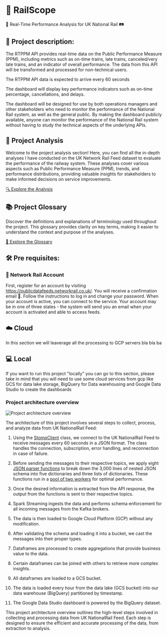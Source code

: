 # 🚂 RailScope

🚦 Real-Time Performance Analysis for UK National Rail 🛤️

## 📝 Project description:

The RTPPM API provides real-time data on the Public Performance Measure (PPM), including metrics such as on-time trains, late trains, canceled/very late trains, and an indicator of overall performance. The data from this API will be transformed and processed for non-technical users.

The RTPPM API data is expected to arrive every 60 seconds

The dashboard will display key performance indicators such as on-time percentage, cancellations, and delays.

The dashboard will be designed for use by both operations managers and other stakeholders who need to monitor the performance of the National Rail system, as well as the general public. By making the dashboard publicly available, anyone can monitor the performance of the National Rail system without having to study the technical aspects of the underlying APIs.

## 🚆 Project Analysis
Welcome to the project analysis section! Here, you can find all the in-depth analyses I have conducted on the UK Network Rail Feed dataset to evaluate the performance of the railway system. These analyses cover various aspects such as Public Performance Measure (PPM), trends, and performance distributions, providing valuable insights for stakeholders to make informed decisions on service improvements.

[🔍 Explore the Analysis](./analysis/README.md)

## 📚 Project Glossary
Discover the definitions and explanations of terminology used throughout the project. This glossary provides clarity on key terms, making it easier to understand the context and purpose of the analyses.

[🔎 Explore the Glossary](./glossary/README.md)

## 🛠️ Pre requisites:

### 📡 Network Rail Account

First, register for an account by visiting https://publicdatafeeds.networkrail.co.uk/. 
You will receive a confirmation email 📧. Follow the instructions to log in and change your password. When your account is active, you can connect to the service. Your account may be in one of three states - the system will send you an email when your account is activated and able to access feeds.


## ☁️ Cloud 
In this section we will leaverage all the processing to GCP servers bla bla ba

## 💻 Local
If you want to run this project "locally" you can go to this section, please take in mind that you will need to use some cloud services from gcp like GCS for data lake storage, BigQuery for Data warehousing and Google Data Studio to create the dashboards

### Project architecture overview

![Project architecture overview](./images/RailScope.png)

The architecture of this project involves several steps to collect, process, and analyze data from UK NationalRail Feed:

1. Using the [StompClient](./local/src/dev/message_producer.py) class, we connect to the UK NationalRail Feed to receive messages every 60 seconds in a JSON format. The class handles the connection, subscription, error handling, and reconnection in case of failure.

2. Before sending the messages to their respective topics, we apply eight [JSON parser functions](./local/src/dev/utils/json_parser.py) to break down the 3,000 lines of nested JSON schema into five dictionaries and three lists of dictionaries. These functions run in a [pool of two workers](./local/src/dev/utils/topic_hub.py) for optimal performance. 

3. Once the desired information is extracted from the API response, the output from the functions is sent to their respective topics.

4. Spark Streaming ingests the data and performs schema enforcement for all incoming messages from the Kafka brokers.

5. The data is then loaded to Google Cloud Platform (GCP) without any modification.

6. After validating the schema and loading it into a bucket, we cast the messages into their proper types.

7. Dataframes are processed to create aggregations that provide business value to the data.

8. Certain dataframes can be joined with others to retrieve more complex insights.

9. All dataframes are loaded to a GCS bucket.

10. The data is loaded every hour from the data lake (GCS bucket) into our data warehouse (BigQuery) partitioned by timestamp.

11. The Google Data Studio dashboard is powered by the BigQuery dataset.

This project architecture overview outlines the high-level steps involved in collecting and processing data from UK NationalRail Feed. Each step is designed to ensure the efficient and accurate processing of the data, from extraction to analysis.